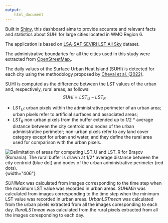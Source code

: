 ```yaml
---
output: 
    html_document
---
```



<script src="https://cdnjs.cloudflare.com/ajax/libs/mathjax/2.7.5/MathJax.js?config=TeX-AMS_CHTML.js"></script>

Built in [Shiny](https://shiny.rstudio.com/), this dashboard aims to provide accurate and relevant facts and statistics about SUHI for large cities located in WMO Region 6.

The application is based on [LSA-SAF SEVIRI LST All Sky](https://landsaf.ipma.pt/en/products/land-surface-temperature/mlstas/) dataset.

The administrative boundaries for all the cities used in this study were extracted from [OpenStreetMap.](https://wiki.openstreetmap.org/wiki/Tag:boundary%3Dadministrative#10_admin_level_values_for_specific_countries).

The daily values of the Surface Urban Heat Island (SUHI) is detected for each city using the methodology proposed by [Cheval et al. (2022)](https://www.sciencedirect.com/science/article/pii/S2212095521002868).

SUHI is computed as the difference between the LST values of the urban and, respectively, rural areas, as follows: $$SUHI = LST_U - LST_R$$

-   $LST_U$: urban pixels within the administrative perimeter of an urban area; urban pixels refer to artificial surfaces and associated areas;
-   $LST_R$ non-urban pixels from the buffer extended up to 1/2 \* average distance between the city centroid and nodes of the urban administrative perimeter; non-urban pixels refer to any land cover category except for urban and water, and they define the rural area used for comparison with the urban pixels.

![Delimitation of areas for computing *LST_U* and *LST_R* for Brașov (Romania). The rural buffer is drawn at 1/2\* average distance between the city centroid (blue dot) and nodes of the urban administrative perimeter (red dots).](https://ars.els-cdn.com/content/image/1-s2.0-S2212095521002868-gr3.jpg){width="406"}

$SUHI Max$ was calculated from images corresponding to the time step when the maximum LST value was recorded in urban areas. $SUHI Min$ was calculated from images corresponding to the time step when the minimum LST value was recorded in urban areas. $Urban LST mean$ was calculated from the urban pixels extracted from all the images coresponding to each day. $Rural LST mean$ was calculated from the rural pixels extracted from all the images coresponding to each day.
